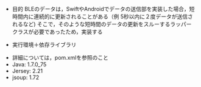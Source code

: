 * 目的
BLEのデータは，SwiftやAndroidでデータの送信部を実装した場合，短時間内に連続的に更新されることがある（例 5秒以内に２度データが送信されるなど)
そこで，そのような短時間のデータの更新をスルーするラッパークラスが必要であったため，実装する

* 実行環境＋依存ライブラリ
- 詳細については，pom.xmlを参照のこと
- Java: 1.7.0_75
- Jersey: 2.21
- jsoup: 1.72



